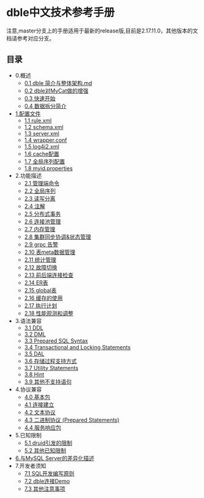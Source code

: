 # dble中文技术参考手册
注意,master分支上的手册适用于最新的release版,目前是2.17.11.0，其他版本的文档请参考对应分支。  
## 目录
* 0.概述
  * [0.1 dble 简介与整体架构.md](0.overview/0.1_dble_overview.md)
  * [0.2 dble对MyCat做的增强](0.overview/0.2_dble_enhance_MyCat.md)
  * [0.3 快速开始](0.overview/0.3_dble_quick_start.md)
  * [0.4 数据拆分简介](0.overview/0.4_sharding_brief_introduction.md)
* [1.配置文件](1.config_file/1.config_file.md)
  * [1.1 rule.xml](1.config_file/1.1_rule.xml.md)
  * [1.2 schema.xml](1.config_file/1.2_schema.xml.md)
  * [1.3 server.xml](1.config_file/1.3_server.xml.md)
  * [1.4 wrapper.conf](1.config_file/1.4_wrapper.conf.md)
  * [1.5 log4j2.xml](1.config_file/1.5_log4j2.xml.md)
  * [1.6 cache配置](1.config_file/1.6_cache.md)
  * [1.7 全局序列配置](1.config_file/1.7_global_sequence.md)
  * [1.8 myid.properties](1.config_file/1.8_myid.properties.md)
* 2.功能描述
  * [2.1 管理端命令](2.Function/2.1_manager_cmd.md)
  * [2.2 全局序列](2.Function/2.2_global_sequence.md)
  * [2.3 读写分离](2.Function/2.3_separate_RW.md)
  * [2.4 注解](2.Function/2.4_hint.md)
  * [2.5 分布式事务](2.Function/2.5_distribute_transaction.md)
  * [2.6 连接池管理](2.Function/2.6_conns_pool.md)
  * [2.7 内存管理](2.Function/2.7_memory_manager.md)
  * [2.8 集群同步协调&状态管理](2.Function/2.8_cluster.md)
  * [2.9 grpc 告警](2.Function/2.9_Grpc_warning.md)
  * [2.10 表meta数据管理](2.Function/2.10_table_meta.md)
  * [2.11 统计管理](2.Function/2.11_statistics_manager.md)
  * [2.12 故障切换](2.Function/2.12_failover.md)
  * [2.13 前后端连接检查](2.Function/2.13_conns_check.md)
  * [2.14 ER表](2.Function/2.14_ER_Split.md)
  * [2.15 global表](2.Function/2.15_global_table.md)
  * [2.16 缓存的使用](2.Function/2.16_cache.md)
  * [2.17 执行计划](2.Function/2.17_explain.md)
  * [2.18 性能观测和调整](2.Function/2.18_performance_observation.md)
* 3.语法兼容
  * [3.1 DDL](3.SQL_Syntax/3.1_DDL.md)
  * [3.2 DML](3.SQL_Syntax/3.2_DML.md)
  * [3.3 Prepared SQL Syntax](3.SQL_Syntax/3.3_Prepared_SQL_Syntax.md)
  * [3.4 Transactional and Locking Statements](3.SQL_Syntax/3.4_Transactional_and_Locking_Statements.md)
  * [3.5 DAL](3.SQL_Syntax/3.5_DAL.md)
  * [3.6 存储过程支持方式](3.SQL_Syntax/3.6_procedure_support.md)
  * [3.7 Utility Statements](3.SQL_Syntax/3.7_Utility_Statements.md)
  * [3.8 Hint](3.SQL_Syntax/3.8_Hint.md)
  * [3.9 其他不支持语句](3.SQL_Syntax/3.9_Other_unsupport.md)
* 4.协议兼容
  * [4.0 基本包](4.Protocol/4.0_Packet.md)
  * [4.1 连接建立](4.Protocol/4.1_Connecting.md)
  * [4.2 文本协议](4.Protocol/4.2_Text_Protocol.md)
  * [4.3 二进制协议 (Prepared Statements)](4.Protocol/4.3_Binary_Protocol.md)
  * [4.4 服务响应包](4.Protocol/4.4_Server_Response_Packets.md)
* 5.已知限制
  * [5.1 druid引发的限制](5.Limit/5.1_druid_limit.md)
  * [5.2 其他已知限制](5.Limit/5.2_other_limit.md)
* [6.与MySQL Server的差异化描述](6.Differernce_from_MySQL_Server/6.Differernce_from_MySQL_Server.md)
* 7.开发者须知
  * [7.1 SQL开发编写原则](7.Developer_Notice/7.1_SQL_develop_rule.md)
  * [7.2 dble连接Demo](7.Developer_Notice/7.2_Demo_for_connect_dble.md)
  * [7.3 其他注意事项](7.Developer_Notice/7.3_Other_Notice.md)
